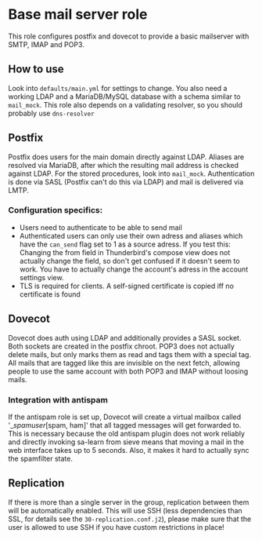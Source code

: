 # Base mail server role
This role configures postfix and dovecot to provide a basic mailserver with SMTP, IMAP and POP3.

## How to use
Look into `defaults/main.yml` for settings to change. You also need a working LDAP and a MariaDB/MySQL database with a schema similar to `mail_mock`. This role also depends on a validating resolver, so you should probably use `dns-resolver`

## Postfix
Postfix does users for the main domain directly against LDAP. Aliases are resolved via MariaDB, after which the resulting mail address is checked against LDAP. For the stored procedures, look into `mail_mock`. Authentication is done via SASL (Postfix can't do this via LDAP) and mail is delivered via LMTP.
### Configuration specifics:
* Users need to authenticate to be able to send mail
* Authenticated users can only use their own adress and aliases which have the `can_send` flag set to 1 as a source adress. If you test this: Changing the from field in Thunderbird's compose view does not actually change the field, so don't get confused if it doesn't seem to work. You have to actually change the account's adress in the account settings view.
* TLS is required for clients. A self-signed certificate is copied iff no certificate is found

## Dovecot
Dovecot does auth using LDAP and additionally provides a SASL socket. Both sockets are created in the postfix chroot. POP3 does not actually delete mails, but only marks them as read and tags them with a special tag. All mails that are tagged like this are invisible on the next fetch, allowing people to use the same account with both POP3 and IMAP without loosing mails.

### Integration with antispam
If the antispam role is set up, Dovecot will create a virtual mailbox called '__spamuser_[spam, ham]' that all tagged messages will get forwarded to. This is necessary because the old antispam plugin does not work reliably and directly invoking sa-learn from sieve means that moving a mail in the web interface takes up to 5 seconds. Also, it makes it hard to actually sync the spamfilter state.

## Replication
If there is more than a single server in the group, replication between them will be automatically enabled. This will use SSH (less dependencies than SSL, for details see the `30-replication.conf.j2`), please make sure that the user is allowed to use SSH if you have custom restrictions in place!

